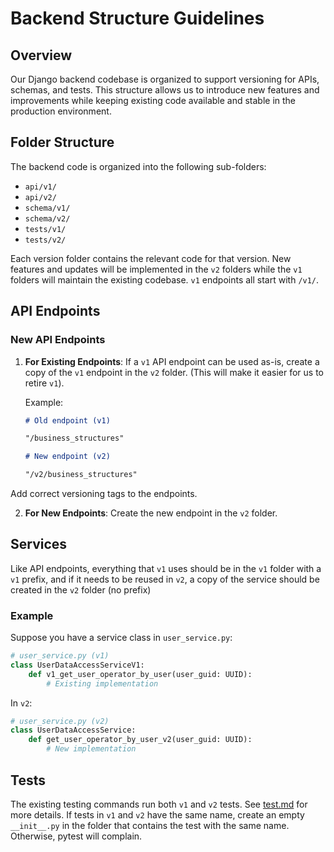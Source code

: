 # Backend Structure Guidelines

## Overview

Our Django backend codebase is organized to support versioning for APIs, schemas, and tests. This structure allows us to introduce new features and improvements while keeping existing code available and stable in the production environment.

## Folder Structure

The backend code is organized into the following sub-folders:

- `api/v1/`
- `api/v2/`
- `schema/v1/`
- `schema/v2/`
- `tests/v1/`
- `tests/v2/`

Each version folder contains the relevant code for that version. New features and updates will be implemented in the `v2` folders while the `v1` folders will maintain the existing codebase. `v1` endpoints all start with `/v1/`.

## API Endpoints

### New API Endpoints

1. **For Existing Endpoints**: If a `v1` API endpoint can be used as-is, create a copy of the `v1` endpoint in the `v2` folder. (This will make it easier for us to retire `v1`).

   Example:

   ```markdown
   # Old endpoint (v1)

   "/business_structures"

   # New endpoint (v2)

   "/v2/business_structures"
   ```

Add correct versioning tags to the endpoints.

2. **For New Endpoints**: Create the new endpoint in the `v2` folder.

## Services

Like API endpoints, everything that `v1` uses should be in the `v1` folder with a `v1` prefix, and if it needs to be reused in `v2`, a copy of the service should be created in the `v2` folder (no prefix)

### Example

Suppose you have a service class in `user_service.py`:

```python
# user_service.py (v1)
class UserDataAccessServiceV1:
    def v1_get_user_operator_by_user(user_guid: UUID):
        # Existing implementation
```

In `v2`:

```python
# user_service.py (v2)
class UserDataAccessService:
    def get_user_operator_by_user_v2(user_guid: UUID):
        # New implementation
```

## Tests

The existing testing commands run both `v1` and `v2` tests. See [test.md](../backend/test.md) for more details. If tests in `v1` and `v2` have the same name, create an empty `__init__.py` in the folder that contains the test with the same name. Otherwise, pytest will complain.
